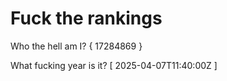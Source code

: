 # Fuck the rankings

Who the hell am I?
{ 17284869 }

What fucking year is it?
[ 2025-04-07T11:40:00Z ]
